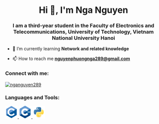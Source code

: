 <h1 align="center">Hi 👋, I'm Nga Nguyen</h1>
<h3 align="center">I am a third-year student in the Faculty of Electronics and Telecommunications, University of Technology, Vietnam National University Hanoi</h3>

- 🌱 I’m currently learning **Network and related knowledge**

- 📫 How to reach me **nguyenphuongnga289@gmail.com**

<h3 align="left">Connect with me:</h3>
<p align="left">
<a href="https://linkedin.com/in/nganguyen289" target="blank"><img align="center" src="https://raw.githubusercontent.com/rahuldkjain/github-profile-readme-generator/master/src/images/icons/Social/linked-in-alt.svg" alt="nganguyen289" height="30" width="40" /></a>
</p>

<h3 align="left">Languages and Tools:</h3>
<p align="left"> <a href="https://www.cprogramming.com/" target="_blank" rel="noreferrer"> <img src="https://raw.githubusercontent.com/devicons/devicon/master/icons/c/c-original.svg" alt="c" width="40" height="40"/> </a> <a href="https://www.w3schools.com/cpp/" target="_blank" rel="noreferrer"> <img src="https://raw.githubusercontent.com/devicons/devicon/master/icons/cplusplus/cplusplus-original.svg" alt="cplusplus" width="40" height="40"/> </a> <a href="https://www.python.org" target="_blank" rel="noreferrer"> <img src="https://raw.githubusercontent.com/devicons/devicon/master/icons/python/python-original.svg" alt="python" width="40" height="40"/> </a> </p>
